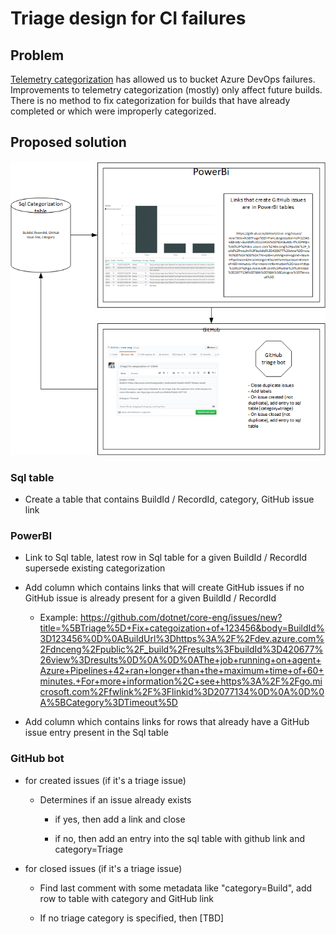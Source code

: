# Triage design for CI failures

## Problem

[Telemetry categorization](../DevOps/CI/Telemetry-Guidance.md) has allowed us to bucket Azure DevOps failures.  Improvements to telemetry categorization (mostly) only affect future builds.  There is no method to fix categorization for builds that have already completed or which were improperly categorized.

## Proposed solution

![Chart](./Triage-Design.png)

### Sql table

- Create a table that contains BuildId / RecordId, category, GitHub issue link

### PowerBI

- Link to Sql table, latest row in Sql table  for a given BuildId / RecordId supersede existing categorization

- Add column which contains links that will create GitHub issues if no GitHub issue is already present for a given BuildId / RecordId

  - Example: https://github.com/dotnet/core-eng/issues/new?title=%5BTriage%5D+Fix+categoization+of+123456&body=BuildId%3D123456%0D%0ABuildUrl%3Dhttps%3A%2F%2Fdev.azure.com%2Fdnceng%2Fpublic%2F_build%2Fresults%3FbuildId%3D420677%26view%3Dresults%0D%0A%0D%0AThe+job+running+on+agent+Azure+Pipelines+42+ran+longer+than+the+maximum+time+of+60+minutes.+For+more+information%2C+see+https%3A%2F%2Fgo.microsoft.com%2Ffwlink%2F%3Flinkid%3D2077134%0D%0A%0D%0A%5BCategory%3DTimeout%5D

- Add column which contains links for rows that already have a GitHub issue entry present in the Sql table

### GitHub bot

- for created issues (if it's a triage issue)

  - Determines if an issue already exists

    - if yes, then add a link and close

    - if no, then add an entry into the sql table with github link and category=Triage

- for closed issues (if it's a triage issue)

  - Find last comment with some metadata like "category=Build", add row to table with category and GitHub link

  - If no triage category is specified, then [TBD]
